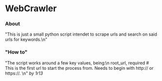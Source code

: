 <h1>WebCrawler</h1>
<h3>About</h3>
"This is just a small python script intendet to scrape urls and search on said urls for keywords.\n"
<h3>"How to"</h3>
"The script works around a few key values, being:\n
root_url, required    # This is the first url to start the process from. Needs to begin with http:// or https://. \n"
<i>by 1r13</i>
